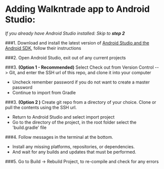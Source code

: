 # Adding Walkntrade app to Android Studio:

*If you already have Android Studio installed: Skip to **step 2***

###1. Download and install the latest version of [Android Studio and the Android SDK](http://developer.android.com/sdk/installing/studio.html), follow their instructions

###2. Open Android Studio, exit out of any current projects

###3. **(Option 1 - Recommended)** Select Check out from Version Control --> Git, and enter the SSH url of this repo, and clone it into your computer
- Uncheck remember password if you do not want to create a master password
- Continue to import from Gradle

###3. **(Option 2 )** Create git repo from a directory of your choice. Clone or pull the contents using the SSH url.
- Return to Android Studio and select import project
- Go to the directory of the project, in the root folder select the 'build.gradle' file

###4. Follow messages in the terminal at the bottom. 
- Install any missing platforms, repositories, or dependencies. 
- And wait for any builds and updates that must be performed.

###5. Go to Build -> Rebuild Project, to re-compile and check for any errors